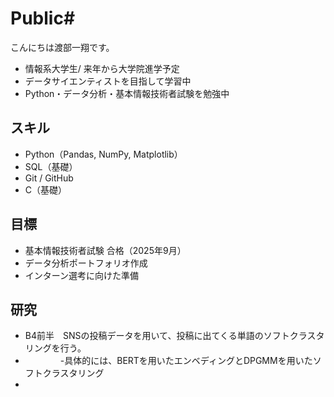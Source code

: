 # Public#
こんにちは渡部一翔です。

- 情報系大学生/ 来年から大学院進学予定
- データサイエンティストを目指して学習中
- Python・データ分析・基本情報技術者試験を勉強中

## スキル
- Python（Pandas, NumPy, Matplotlib）
- SQL（基礎）
- Git / GitHub
- C（基礎）

## 目標
- 基本情報技術者試験 合格（2025年9月）
- データ分析ポートフォリオ作成
- インターン選考に向けた準備
## 研究
- B4前半　SNSの投稿データを用いて、投稿に出てくる単語のソフトクラスタリングを行う。
- 　　　　-具体的には、BERTを用いたエンベディングとDPGMMを用いたソフトクラスタリング
- 
